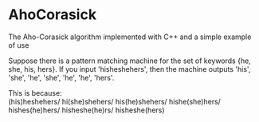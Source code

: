 # AhoCorasick
The Aho-Corasick algorithm implemented with C++ and a simple example of use


Suppose there is a pattern matching machine for the set of keywords {he, she, his, hers}.
If you input 'hisheshehers', then the machine outputs 'his', 'she', 'he', 'she', 'he', 'he', 'hers'.

This is because:\
(his)heshehers/ hi(she)shehers/ his(he)shehers/ hishe(she)hers/ hishes(he)hers/ hisheshe(he)rs/ hisheshe(hers)  
